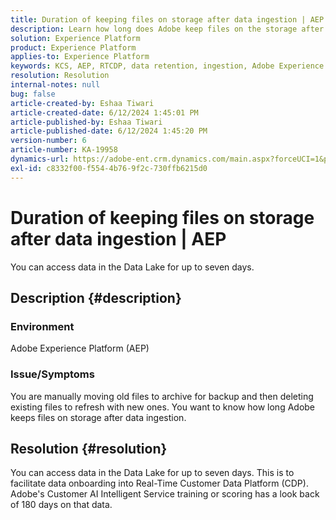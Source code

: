 ```yaml
---
title: Duration of keeping files on storage after data ingestion | AEP
description: Learn how long does Adobe keep files on the storage after data ingestion.
solution: Experience Platform
product: Experience Platform
applies-to: Experience Platform
keywords: KCS, AEP, RTCDP, data retention, ingestion, Adobe Experience Platform, Experience Platform, data lake
resolution: Resolution
internal-notes: null
bug: false
article-created-by: Eshaa Tiwari
article-created-date: 6/12/2024 1:45:01 PM
article-published-by: Eshaa Tiwari
article-published-date: 6/12/2024 1:45:20 PM
version-number: 6
article-number: KA-19958
dynamics-url: https://adobe-ent.crm.dynamics.com/main.aspx?forceUCI=1&pagetype=entityrecord&etn=knowledgearticle&id=9c5b47f2-c128-ef11-840a-6045bd029b18
exl-id: c8332f00-f554-4b76-9f2c-730ffb6215d0
---
```

# Duration of keeping files on storage after data ingestion | AEP


You can access data in the Data Lake for up to seven days.

## Description {#description}


### <b>Environment</b>

Adobe Experience Platform (AEP)

### <b>Issue/Symptoms</b>

You are manually moving old files to archive for backup and then deleting existing files to refresh with new ones. You want to know how long Adobe keeps files on storage after data ingestion.




## Resolution {#resolution}


You can access data in the Data Lake for up to seven days. This is to facilitate data onboarding into Real-Time Customer Data Platform (CDP). Adobe's Customer AI Intelligent Service training or scoring has a look back of 180 days on that data.
